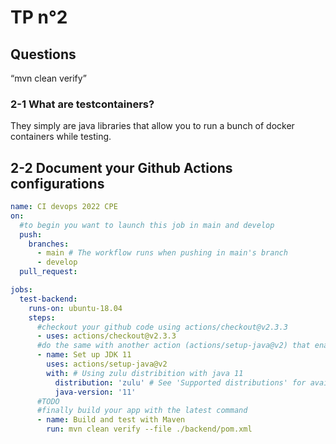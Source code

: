 # TP n°2

## Questions 
“mvn clean verify”
### 2-1 What are testcontainers?

They simply are java libraries that allow you to run a bunch of docker containers while
testing.

## 2-2 Document your Github Actions configurations
```yaml
name: CI devops 2022 CPE
on:
  #to begin you want to launch this job in main and develop
  push:
    branches: 
      - main # The workflow runs when pushing in main's branch
      - develop
  pull_request:

jobs:
  test-backend:
    runs-on: ubuntu-18.04
    steps:
      #checkout your github code using actions/checkout@v2.3.3
      - uses: actions/checkout@v2.3.3
      #do the same with another action (actions/setup-java@v2) that enable to setup jdk 11
      - name: Set up JDK 11
        uses: actions/setup-java@v2
        with: # Using zulu distribition with java 11
          distribution: 'zulu' # See 'Supported distributions' for available options
          java-version: '11'
      #TODO
      #finally build your app with the latest command
      - name: Build and test with Maven
        run: mvn clean verify --file ./backend/pom.xml
```

